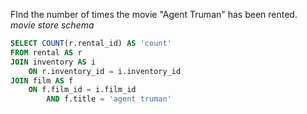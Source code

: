 FInd the number of times the movie "Agent Truman" has been rented.   
*movie store schema*
```sql
SELECT COUNT(r.rental_id) AS 'count'
FROM rental AS r
JOIN inventory AS i
    ON r.inventory_id = i.inventory_id
JOIN film AS f
    ON f.film_id = i.film_id
        AND f.title = 'agent truman'
```
